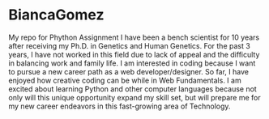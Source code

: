 # BiancaGomez
My repo for Phython Assignment
I have been a bench scientist for 10 years after receiving my Ph.D. in Genetics and Human Genetics. For the past 3 years, 
I have not worked in this field due to lack of appeal and the difficulty in balancing work and family life. I am interested in 
coding because I want to pursue a new career path as a web developer/designer. So far, I have enjoyed how creative coding can 
be while in Web Fundamentals. I am excited about learning Python and other computer languages because not only will this unique 
opportunity expand my skill set, but will  prepare me for my new career endeavors in this fast-growing area of Technology.   
